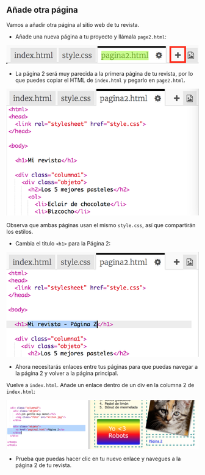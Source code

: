 ## Añade otra página

Vamos a añadir otra página al sitio web de tu revista.

+ Añade una nueva página a tu proyecto y llámala `page2.html`:

![screenshot](images/magazine-page2.png)

+ La página 2 será muy parecida a la primera página de tu revista, por lo que puedes copiar el HTML de `index.html` y pegarlo en `page2.html`.

![screenshot](images/magazine-page2-html.png)

Observa que ambas páginas usan el mismo `style.css`, así que compartirán los estilos.

+ Cambia el título `<h1>` para la Página 2:

![screenshot](images/magazine-page2-h1.png)

+ Ahora necesitarás enlaces entre tus páginas para que puedas navegar a la página 2 y volver a la página principal.

Vuelve a `index.html`. Añade un enlace dentro de un div en la columna 2 de `index.html`:

![screenshot](images/magazine-page2-link.png)

+ Prueba que puedas hacer clic en tu nuevo enlace y navegues a la página 2 de tu revista.